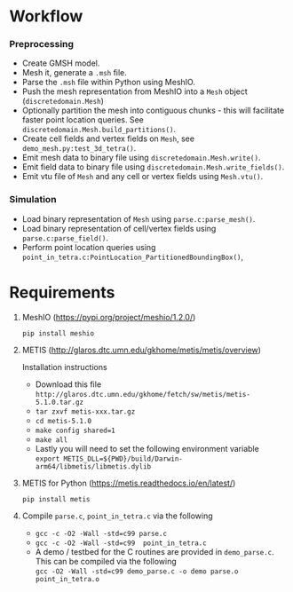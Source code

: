 # Workflow

### Preprocessing
* Create GMSH model.
* Mesh it, generate a `.msh` file.
* Parse the `.msh` file within Python using MeshIO.
* Push the mesh representation from MeshIO into a `Mesh` object (`discretedomain.Mesh`)
* Optionally partition the mesh into contiguous chunks - this will facilitate faster point location queries. See `discretedomain.Mesh.build_partitions()`.
* Create cell fields and vertex fields on `Mesh`, see `demo_mesh.py:test_3d_tetra()`.
* Emit mesh data to binary file using `discretedomain.Mesh.write()`.
* Emit field data to binary file using `discretedomain.Mesh.write_fields()`.
* Emit vtu file of `Mesh` and any cell or vertex fields using `Mesh.vtu()`.

### Simulation
* Load binary representation of `Mesh` using `parse.c:parse_mesh()`.
* Load binary representation of cell/vertex fields using `parse.c:parse_field()`.
* Perform point location queries using `point_in_tetra.c:PointLocation_PartitionedBoundingBox()`,



# Requirements

1. MeshIO  (https://pypi.org/project/meshio/1.2.0/)

    `pip install meshio`

   
2. METIS (http://glaros.dtc.umn.edu/gkhome/metis/metis/overview)

    Installation instructions

    * Download this file `http://glaros.dtc.umn.edu/gkhome/fetch/sw/metis/metis-5.1.0.tar.gz`
    * `tar zxvf metis-xxx.tar.gz`
    * `cd metis-5.1.0`
    * `make config shared=1`
    * `make all`
    * Lastly you will need to set the following environment variable  
        `export METIS_DLL=${PWD}/build/Darwin-arm64/libmetis/libmetis.dylib`

3. METIS for Python (https://metis.readthedocs.io/en/latest/)

    `pip install metis`
    
4. Compile `parse.c`, `point_in_tetra.c` via the following
    * `gcc -c -O2 -Wall -std=c99 parse.c`
    * `gcc -c -O2 -Wall -std=c99  point_in_tetra.c`
    * A demo / testbed for the C routines are provided in `demo_parse.c`. This can be compiled via the following  
    `gcc -O2 -Wall -std=c99 demo_parse.c -o demo parse.o point_in_tetra.o`